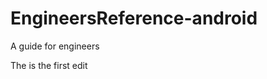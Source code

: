 EngineersReference-android
==========================

A guide for engineers  

The is the first edit